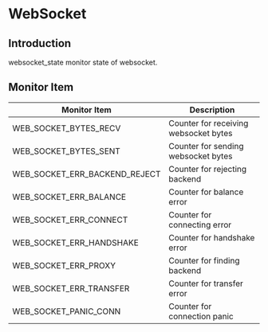 # WebSocket

## Introduction

websocket_state monitor state of websocket.

## Monitor Item

| Monitor Item                  | Description                           |
| ----------------------------- | ------------------------------------- |
| WEB_SOCKET_BYTES_RECV         | Counter for receiving websocket bytes |
| WEB_SOCKET_BYTES_SENT         | Counter for sending websocket bytes   |
| WEB_SOCKET_ERR_BACKEND_REJECT | Counter for rejecting backend         |
| WEB_SOCKET_ERR_BALANCE        | Counter for balance error             |
| WEB_SOCKET_ERR_CONNECT        | Counter for connecting error          |
| WEB_SOCKET_ERR_HANDSHAKE      | Counter for handshake error           |
| WEB_SOCKET_ERR_PROXY          | Counter for finding backend           |
| WEB_SOCKET_ERR_TRANSFER       | Counter for transfer error            |
| WEB_SOCKET_PANIC_CONN         | Counter for connection panic          |

